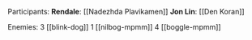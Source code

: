 Participants: 
**Rendale**: [[Nadezhda Plavikamen]]
**Jon Lin**: [[Den Koran]] 

Enemies:
3 [[blink-dog]] 
1 [[nilbog-mpmm]] 
4 [[boggle-mpmm]] 
